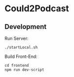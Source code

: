 # Could2Podcast

## Development

Run Server:

```shell
./startLocal.sh
```

Build Front-End:

```shell
cd frontend
npm run dev-script
```
